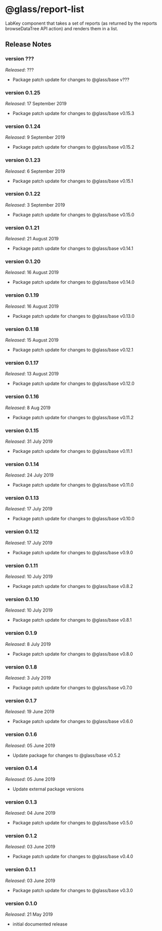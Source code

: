# @glass/report-list

LabKey component that takes a set of reports (as returned by the reports browseDataTree API action) and renders them in
a list.

## Release Notes ##

### version ???
*Released*: ???
* Package patch update for changes to @glass/base v???

### version 0.1.25
*Released*: 17 September 2019
* Package patch update for changes to @glass/base v0.15.3

### version 0.1.24
*Released*: 9 September 2019
* Package patch update for changes to @glass/base v0.15.2

### version 0.1.23
*Released*: 6 September 2019
* Package patch update for changes to @glass/base v0.15.1

### version 0.1.22
*Released*: 3 September 2019
* Package patch update for changes to @glass/base v0.15.0

### version 0.1.21
*Released*: 21 August 2019
* Package patch update for changes to @glass/base v0.14.1

### version 0.1.20
*Released*: 16 August 2019
* Package patch update for changes to @glass/base v0.14.0

### version 0.1.19
*Released*: 16 August 2019
* Package patch update for changes to @glass/base v0.13.0

### version 0.1.18
*Released*: 15 August 2019
* Package patch update for changes to @glass/base v0.12.1

### version 0.1.17
*Released*: 13 August 2019
* Package patch update for changes to @glass/base v0.12.0

### version 0.1.16
*Released*: 8 Aug 2019
* Package patch update for changes to @glass/base v0.11.2

### version 0.1.15
*Released*: 31 July 2019
* Package patch update for changes to @glass/base v0.11.1

### version 0.1.14
*Released*: 24 July 2019
* Package patch update for changes to @glass/base v0.11.0

### version 0.1.13
*Released*: 17 July 2019
* Package patch update for changes to @glass/base v0.10.0

### version 0.1.12
*Released*: 17 July 2019
* Package patch update for changes to @glass/base v0.9.0

### version 0.1.11
*Released*: 10 July 2019
* Package patch update for changes to @glass/base v0.8.2

### version 0.1.10
*Released*: 10 July 2019
* Package patch update for changes to @glass/base v0.8.1

### version 0.1.9
*Released*: 8 July 2019
* Package patch update for changes to @glass/base v0.8.0

### version 0.1.8
*Released*: 3 July 2019
* Package patch update for changes to @glass/base v0.7.0

### version 0.1.7
*Released*: 19 June 2019
* Package patch update for changes to @glass/base v0.6.0

### version 0.1.6
*Released*: 05 June 2019
*  Update package for changes to @glass/base v0.5.2

### version 0.1.4
*Released*: 05 June 2019
* Update external package versions

### version 0.1.3
*Released*: 04 June 2019
* Package patch update for changes to @glass/base v0.5.0

### version 0.1.2
*Released*: 03 June 2019
* Package patch update for changes to @glass/base v0.4.0

### version 0.1.1
*Released*: 03 June 2019
* Package patch update for changes to @glass/base v0.3.0

### version 0.1.0
*Released*: 21 May 2019
* initial documented release

